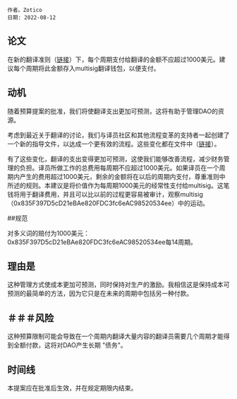 
```纯文本
作者。Zotico
日期: 2022-08-12
```

## 论文

在新的翻译准则（[链接](https://docs.google.com/document/d/1y0SyTL89M3Hek_RRugng6T0jpJd1uoBR1q3rLZchmkM/edit?usp=sharing)）下，每个周期支付给翻译的金额不应超过1000美元。建议每个周期将此金额存入multisig翻译钱包，以便支付。

## 动机

随着预算提案的批准，我们将使翻译支出更加可预测，这将有助于管理DAO的资源。

考虑到最近关于翻译的讨论，我们与译员社区和其他流程变革的支持者一起创建了一个新的指导文件，以达成一个更有效的流程。这些变化都在文件中（[链接](https://docs.google.com/document/d/1y0SyTL89M3Hek_RRugng6T0jpJd1uoBR1q3rLZchmkM/edit?usp=sharing)）。

有了这些变化，翻译的支出变得更加可预测，这使我们能够改善流程，减少财务管理的负担。译员所做工作的总费用每周期不应超过1000美元。如果译员在一个周期内产生的费用超过1000美元，剩余的金额将在以后的周期内支付，尊重准则中所述的规则。本建议是将价值作为每周期1000美元的经常性支付给multisig。这笔钱将用于翻译费用，并且可以比以前的过程更容易被审计，观察multisig（0x835F397D5cD21eBAe820FDC3fc6eAC98520534ee）中的运动。

##规范

对多义词的赔付为1000美元：0x835F397D5cD21eBAe820FDC3fc6eAC98520534ee每14周期。

## 理由是

这种管理方式使成本更加可预测，同时保持对生产的激励。我相信这是保持成本可预测的最简单的方法，因为它只是在未来的周期中包括另一种付款。

## ＃＃＃风险

这种预算限制可能会导致在一个周期内翻译大量内容的翻译员需要几个周期才能得到全额付款，这将对DAO产生长期 "债务"。

## 时间线

本提案应在批准后生效，并在规定期限内结束。
